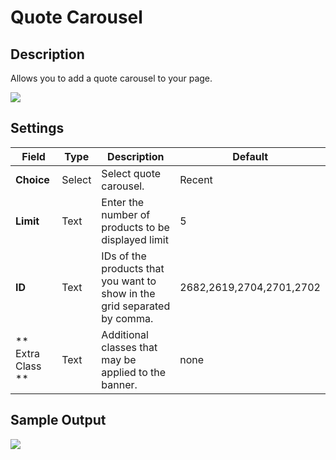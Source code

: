# Quote Carousel

## Description

Allows you to add a quote carousel to your page.

![](http://transvelo.github.io/docs/enter/images/kc-quote-carousel-setting.png)

## Settings

| Field | Type | Description | Default
| -- | -- | -- | -- |
| **Choice** | Select | Select quote carousel. | Recent
| **Limit** | Text | Enter the number of products to be displayed limit | 5
| **ID** | Text | IDs of the products that you want to show in the grid separated by comma.| 2682,2619,2704,2701,2702
| ** Extra Class ** | Text | Additional classes that may be applied to the banner. | none


## Sample Output

![](http://transvelo.github.io/docs/enter/images/kc-quote-carousel-output.png)
